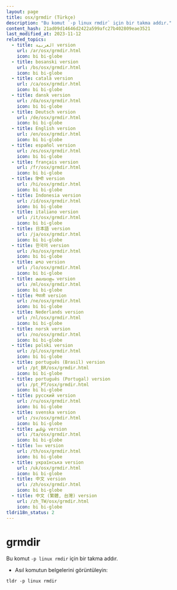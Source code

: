 ```yaml
---
layout: page
title: osx/grmdir (Türkçe)
description: "Bu komut `-p linux rmdir` için bir takma addır."
content_hash: 21ad09d14646d2422a599afc27b402809eae3521
last_modified_at: 2023-11-12
related_topics:
  - title: العربية version
    url: /ar/osx/grmdir.html
    icon: bi bi-globe
  - title: bosanski version
    url: /bs/osx/grmdir.html
    icon: bi bi-globe
  - title: català version
    url: /ca/osx/grmdir.html
    icon: bi bi-globe
  - title: dansk version
    url: /da/osx/grmdir.html
    icon: bi bi-globe
  - title: Deutsch version
    url: /de/osx/grmdir.html
    icon: bi bi-globe
  - title: English version
    url: /en/osx/grmdir.html
    icon: bi bi-globe
  - title: español version
    url: /es/osx/grmdir.html
    icon: bi bi-globe
  - title: français version
    url: /fr/osx/grmdir.html
    icon: bi bi-globe
  - title: हिन्दी version
    url: /hi/osx/grmdir.html
    icon: bi bi-globe
  - title: Indonesia version
    url: /id/osx/grmdir.html
    icon: bi bi-globe
  - title: italiano version
    url: /it/osx/grmdir.html
    icon: bi bi-globe
  - title: 日本語 version
    url: /ja/osx/grmdir.html
    icon: bi bi-globe
  - title: 한국어 version
    url: /ko/osx/grmdir.html
    icon: bi bi-globe
  - title: ລາວ version
    url: /lo/osx/grmdir.html
    icon: bi bi-globe
  - title: മലയാളം version
    url: /ml/osx/grmdir.html
    icon: bi bi-globe
  - title: नेपाली version
    url: /ne/osx/grmdir.html
    icon: bi bi-globe
  - title: Nederlands version
    url: /nl/osx/grmdir.html
    icon: bi bi-globe
  - title: norsk version
    url: /no/osx/grmdir.html
    icon: bi bi-globe
  - title: polski version
    url: /pl/osx/grmdir.html
    icon: bi bi-globe
  - title: português (Brasil) version
    url: /pt_BR/osx/grmdir.html
    icon: bi bi-globe
  - title: português (Portugal) version
    url: /pt_PT/osx/grmdir.html
    icon: bi bi-globe
  - title: русский version
    url: /ru/osx/grmdir.html
    icon: bi bi-globe
  - title: svenska version
    url: /sv/osx/grmdir.html
    icon: bi bi-globe
  - title: தமிழ் version
    url: /ta/osx/grmdir.html
    icon: bi bi-globe
  - title: ไทย version
    url: /th/osx/grmdir.html
    icon: bi bi-globe
  - title: українська version
    url: /uk/osx/grmdir.html
    icon: bi bi-globe
  - title: 中文 version
    url: /zh/osx/grmdir.html
    icon: bi bi-globe
  - title: 中文 (繁體, 台灣) version
    url: /zh_TW/osx/grmdir.html
    icon: bi bi-globe
tldri18n_status: 2
---
```

# grmdir

Bu komut `-p linux rmdir` için bir takma addır.

- Asıl komutun belgelerini görüntüleyin:

`tldr -p linux rmdir`
